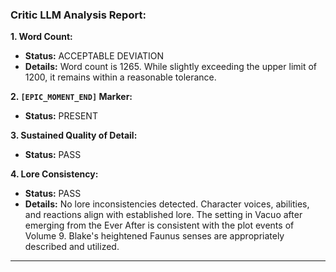### Critic LLM Analysis Report:

**1. Word Count:**

* **Status:** ACCEPTABLE DEVIATION
* **Details:** Word count is 1265. While slightly exceeding the upper limit of 1200, it remains within a reasonable tolerance.

**2. `[EPIC_MOMENT_END]` Marker:**

* **Status:** PRESENT

**3. Sustained Quality of Detail:**

* **Status:** PASS

**4. Lore Consistency:**

* **Status:** PASS
* **Details:** No lore inconsistencies detected. Character voices, abilities, and reactions align with established lore. The setting in Vacuo after emerging from the Ever After is consistent with the plot events of Volume 9.  Blake's heightened Faunus senses are appropriately described and utilized.

---

